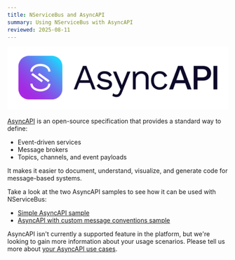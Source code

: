 ```yaml
---
title: NServiceBus and AsyncAPI
summary: Using NServiceBus with AsyncAPI
reviewed: 2025-08-11
---
```


![](asyncapi.png)

[AsyncAPI](https://www.asyncapi.com) is an open-source specification that provides a standard way to define:

- Event-driven services
- Message brokers
- Topics, channels, and event payloads

It makes it easier to document, understand, visualize, and generate code for message-based systems.

Take a look at the two AsyncAPI samples to see how it can be used with NServiceBus:

- [Simple AsyncAPI sample](/samples/asyncapi/simple/)
- [AsyncAPI with custom message conventions sample](/samples/asyncapi/custom-message-types/)

AsyncAPI isn't currently a supported feature in the platform, but we're looking to gain more information about your usage scenarios.
Please tell us more about [your AsyncAPI use cases](https://github.com/Particular/NServiceBus/issues/7339).

